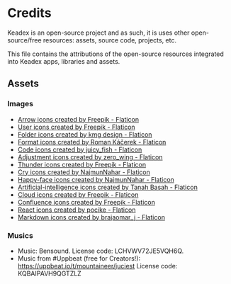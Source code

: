 # Credits

Keadex is an open-source project and as such, it is uses other open-source/free resources: assets, source code, projects, etc.

This file contains the attributions of the open-source resources integrated into Keadex apps, libraries and assets.

## Assets

### Images

- <a href="https://www.flaticon.com/free-icons/arrow" title="arrow icons">Arrow icons created by Freepik - Flaticon</a>
- <a href="https://www.flaticon.com/free-icons/user" title="user icons">User icons created by Freepik - Flaticon</a>
- <a href="https://www.flaticon.com/free-icons/folder" title="folder icons">Folder icons created by kmg design - Flaticon</a>
- <a href="https://www.flaticon.com/free-icons/format" title="format icons">Format icons created by Roman Káčerek - Flaticon</a>
- <a href="https://www.flaticon.com/free-icons/code" title="code icons">Code icons created by juicy_fish - Flaticon</a>
- <a href="https://www.flaticon.com/free-icons/adjustment" title="adjustment icons">Adjustment icons created by zero_wing - Flaticon</a>
- <a href="https://www.flaticon.com/free-icons/thunder" title="thunder icons">Thunder icons created by Freepik - Flaticon</a>
- <a href="https://www.flaticon.com/free-icons/cry" title="cry icons">Cry icons created by NajmunNahar - Flaticon</a>
- <a href="https://www.flaticon.com/free-icons/happy-face" title="happy-face icons">Happy-face icons created by NajmunNahar - Flaticon</a>
- <a href="https://www.flaticon.com/free-icons/artificial-intelligence" title="artificial-intelligence icons">Artificial-intelligence icons created by Tanah Basah - Flaticon</a>
- <a href="https://www.flaticon.com/free-icons/cloud" title="cloud icons">Cloud icons created by Freepik - Flaticon</a>
- <a href="https://www.flaticon.com/free-icons/confluence" title="confluence icons">Confluence icons created by Freepik - Flaticon</a>
- <a href="https://www.flaticon.com/free-icons/react" title="react icons">React icons created by pocike - Flaticon</a>
- <a href="https://www.flaticon.com/free-icons/markdown" title="markdown icons">Markdown icons created by brajaomar_j - Flaticon</a>

### Musics

- Music: Bensound. License code: LCHVWV72JE5VQH6Q.
- Music from #Uppbeat (free for Creators!):
  https://uppbeat.io/t/mountaineer/juciest
  License code: KQBAIPAVH9QGTZLZ
